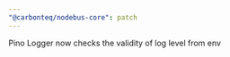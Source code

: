 ```yaml
---
"@carbonteq/nodebus-core": patch
---
```


Pino Logger now checks the validity of log level from env
